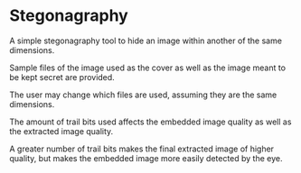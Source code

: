 # Stegonagraphy
A simple stegonagraphy tool to hide an image within another of the same dimensions.

Sample files of the image used as the cover as well as the image meant to be kept secret are provided.



The user may change which files are used, assuming they are the same dimensions.

The amount of trail bits used affects the embedded image quality as well as the extracted image quality.

A greater number of trail bits makes the final extracted image of higher quality, but makes the embedded image more easily detected by the eye.
